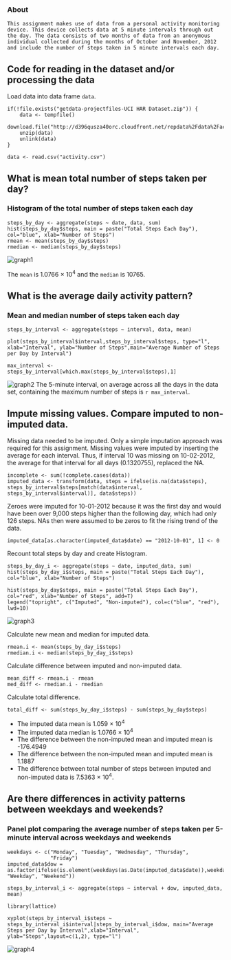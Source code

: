 
### About
    This assignment makes use of data from a personal activity monitoring device. This device collects data at 5 minute intervals through out the day. The data consists of two months of data from an anonymous individual collected during the months of October and November, 2012 and include the number of steps taken in 5 minute intervals each day.

## Code for reading in the dataset and/or processing the data

Load data into data frame `data`. 
```{r}
if(!file.exists("getdata-projectfiles-UCI HAR Dataset.zip")) {
    data <- tempfile()
    download.file("http://d396qusza40orc.cloudfront.net/repdata%2Fdata%2Factivity.zip",data)
    unzip(data)
    unlink(data)
}

data <- read.csv("activity.csv")
```


## What is mean total number of steps taken per day?
### Histogram of the total number of steps taken each day
```{r} 
steps_by_day <- aggregate(steps ~ date, data, sum)
hist(steps_by_day$steps, main = paste("Total Steps Each Day"), col="blue", xlab="Number of Steps")
rmean <- mean(steps_by_day$steps)
rmedian <- median(steps_by_day$steps)
```
![graph1](./ReproducibleResearchProj_one/graph1.png) 

The `mean` is 1.0766 &times; 10<sup>4</sup> and the `median` is 10765.


## What is the average daily activity pattern?
### Mean and median number of steps taken each day
```{r}
steps_by_interval <- aggregate(steps ~ interval, data, mean)

plot(steps_by_interval$interval,steps_by_interval$steps, type="l", xlab="Interval", ylab="Number of Steps",main="Average Number of Steps per Day by Interval")

max_interval <- steps_by_interval[which.max(steps_by_interval$steps),1]
```
![graph2](./ReproducibleResearchProj_one/graph2.png) 
The 5-minute interval, on average across all the days in the data set, containing the maximum number of steps is `r max_interval`.

## Impute missing values. Compare imputed to non-imputed data. 
Missing data needed to be imputed. Only a simple imputation approach was required for this assignment. 
Missing values were imputed by inserting the average for each interval. Thus, if interval 10 was missing on 10-02-2012, the average for that interval for all days (0.1320755), replaced the NA. 
```{r}
incomplete <- sum(!complete.cases(data))
imputed_data <- transform(data, steps = ifelse(is.na(data$steps), steps_by_interval$steps[match(data$interval, steps_by_interval$interval)], data$steps))
```

Zeroes were imputed for 10-01-2012 because it was the first day and would have been over 9,000 steps higher than the following day, which had only 126 steps. NAs then were assumed to be zeros to fit the rising trend of the data. 
```{r}
imputed_data[as.character(imputed_data$date) == "2012-10-01", 1] <- 0
```

Recount total steps by day and create Histogram. 
```{r}
steps_by_day_i <- aggregate(steps ~ date, imputed_data, sum)
hist(steps_by_day_i$steps, main = paste("Total Steps Each Day"), col="blue", xlab="Number of Steps")

hist(steps_by_day$steps, main = paste("Total Steps Each Day"), col="red", xlab="Number of Steps", add=T)
legend("topright", c("Imputed", "Non-imputed"), col=c("blue", "red"), lwd=10)
```
![graph3](./ReproducibleResearchProj_one/graph3.png) 

Calculate new mean and median for imputed data. 
```{r}
rmean.i <- mean(steps_by_day_i$steps)
rmedian.i <- median(steps_by_day_i$steps)
```

Calculate difference between imputed and non-imputed data.
```{r}
mean_diff <- rmean.i - rmean
med_diff <- rmedian.i - rmedian
```

Calculate total difference.
```{r}
total_diff <- sum(steps_by_day_i$steps) - sum(steps_by_day$steps)
```
* The imputed data mean is 1.059 &times; 10<sup>4</sup>
* The imputed data median is 1.0766 &times; 10<sup>4</sup>
* The difference between the non-imputed mean and imputed mean is -176.4949
* The difference between the non-imputed mean and imputed mean is 1.1887
* The difference between total number of steps between imputed and non-imputed data is 7.5363 &times; 10<sup>4</sup>. 

## Are there differences in activity patterns between weekdays and weekends?
### Panel plot comparing the average number of steps taken per 5-minute interval across weekdays and weekends
``` {r}
weekdays <- c("Monday", "Tuesday", "Wednesday", "Thursday", 
              "Friday")
imputed_data$dow = as.factor(ifelse(is.element(weekdays(as.Date(imputed_data$date)),weekdays), "Weekday", "Weekend"))

steps_by_interval_i <- aggregate(steps ~ interval + dow, imputed_data, mean)

library(lattice)

xyplot(steps_by_interval_i$steps ~ steps_by_interval_i$interval|steps_by_interval_i$dow, main="Average Steps per Day by Interval",xlab="Interval", ylab="Steps",layout=c(1,2), type="l")

```

![graph4](./ReproducibleResearchProj_one/graph4..png) 
